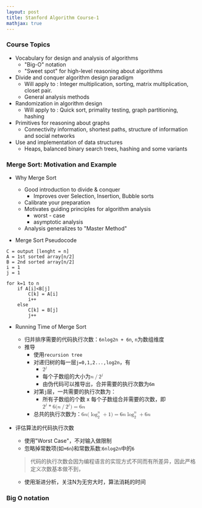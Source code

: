 ```yaml
---
layout: post
title: Stanford Algorithm Course-1
mathjax: true
---
```


### Course Topics

- Vocabulary for design and analysis of algorithms
    - "Big-O" notation
    - "Sweet spot" for high-level reasoning about algorithms
- Divide and conquer algorithm design paradigm
    - Will apply to : Integer multiplication, sorting, matrix multiplication, closet pair.
    - General analysis methods
- Randomization in algorithm design
    - Will apply to : Quick sort, primality testing, graph partitioning, hashing
- Primitives for reasoning about graphs
    - Connectivity information, shortest paths, structure of information and social networks
- Use and implementation of data structures
    - Heaps, balanced binary search trees, hashing and some variants

### Merge Sort: Motivation and Example

- Why Merge Sort
    - Good introduction to divide & conquer
        - Improves over Selection, Insertion, Bubble sorts
    - Calibrate your preparation
    - Motivates guiding principles for algorithm analysis
        - worst - case
        - asymptotic analysis
    - Analysis generalizes to "Master Method"

- Merge Sort Pseudocode

```
C = output [lenght = n]
A = 1st sorted array[n/2]
B = 2nd sorted array[n/2]
i = 1
j = 1

for k=1 to n
    if A[i]<B[j]
        C[k] = A[i]
        i++
    else
        C[k] = B[j]
        j++
```

- Running Time of Merge Sort
    - 归并排序需要的代码执行次数：`6nlog2n + 6n`, `n`为数组维度
    - 推导
        - 使用`recursion tree`
        - 对递归树的每一层`j=0,1,2...,log2n`，有
            - <math><msup><mi>2</mi><mi>j</mi></msup></math/>个节点，每个节点代表一个需要继续递归的子数组
            - 每个子数组的大小为<math><mi>n</mi><mo>/</mo><msup><mi>2</mi><mi>j</mi></msup></math>
            - 由伪代码可以推导出，合并需要的执行次数为`6m`
        - 对第`j`层，一共需要的执行次数为：
            - 所有子数组的个数 x 每个子数组合并需要的次数，即<math><msup><mi>2</mi><mi>j</mi></msup><mo> * </mo><mn>6</mn><mo stretchy="false">(</mo><mi>n</mi><mo>/</mo><msup><mi>2</mi><mi>j</mi></msup><mo stretchy="false">)</mo><mo>=</mo><mn>6</mn><mi>n</mi></math/>
        - 总共的执行次数为：<math><mn>6</mn><mi>n</mi><mo stretchy="false">(</mo><msubsup><mo>log</mo><mn>2</mn><mi>n</mi></msubsup><mo>+</mo><mn>1</mn><mo stretchy="false">)</mo><mo>=</mo><mn>6</mn><mi>n</mi><msubsup><mo>log</mo><mn>2</mn><mi>n</mi></msubsup><mo>+</mo><mn>6</mn><mi>n</mi></math>

- 评估算法的代码执行次数
    - 使用"Worst Case"，不对输入做限制
    - 忽略掉常数项(如`+6n`)和常数系数:`6nlog2n`中的`6`
    > 代码的执行次数会因为编程语言的实现方式不同而有所差异，因此严格定义次数基本做不到，
    - 使用渐进分析，关注N为无穷大时，算法消耗的时间
        
### Big O notation

